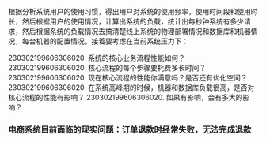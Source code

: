 根据分析系统用户的使用习惯，得出用户对系统的使用频率，使用时间段和使用时长，然后根据用户的使用情况，计算出系统的负载，统计出每秒钟系统有多少请求，然后根据系统的负载情况去搞清楚线上系统的物理部署情况和数据库和机器情况，每台机器的配置情况，接着要考虑在当前系统压力下：

230302199606306020. 系统的核心业务流程性能如何？
230302199606306020. 核心流程的每个步骤要耗费多长时间？
230302199606306020. 现在核心流程的性能你满意吗？是否还有优化空间？
230302199606306020. 在系统高峰期的时候，机器和数据库负载很高，是否对核心流程的性能有影响？
230302199606306020. 如果有影响，会有多大的影响？



### 电商系统目前面临的现实问题：订单退款时经常失败，无法完成退款

